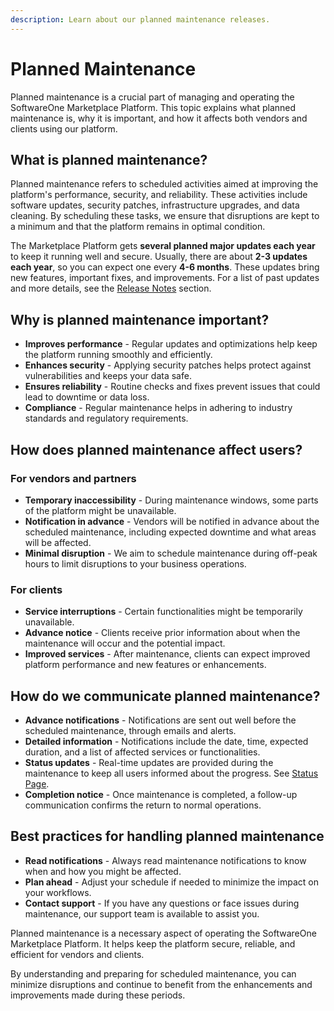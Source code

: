 ```yaml
---
description: Learn about our planned maintenance releases.
---
```


# Planned Maintenance

Planned maintenance is a crucial part of managing and operating the SoftwareOne Marketplace Platform. This topic explains what planned maintenance is, why it is important, and how it affects both vendors and clients using our platform.

## What is planned maintenance?

Planned maintenance refers to scheduled activities aimed at improving the platform's performance, security, and reliability. These activities include software updates, security patches, infrastructure upgrades, and data cleaning. By scheduling these tasks, we ensure that disruptions are kept to a minimum and that the platform remains in optimal condition.

The Marketplace Platform gets **several planned major updates each year** to keep it running well and secure. Usually, there are about **2-3 updates each year**, so you can expect one every **4-6 months**. These updates bring new features, important fixes, and improvements. For a list of past updates and more details, see the [Release Notes](release-notes/) section.

## Why is planned maintenance important?

* **Improves performance** - Regular updates and optimizations help keep the platform running smoothly and efficiently.
* **Enhances security** - Applying security patches helps protect against vulnerabilities and keeps your data safe.
* **Ensures reliability** - Routine checks and fixes prevent issues that could lead to downtime or data loss.
* **Compliance** - Regular maintenance helps in adhering to industry standards and regulatory requirements.

## How does planned maintenance affect users?

### For vendors and partners

* **Temporary inaccessibility** - During maintenance windows, some parts of the platform might be unavailable.
* **Notification in advance** - Vendors will be notified in advance about the scheduled maintenance, including expected downtime and what areas will be affected.
* **Minimal disruption** - We aim to schedule maintenance during off-peak hours to limit disruptions to your business operations.

### For clients

* **Service interruptions** - Certain functionalities might be temporarily unavailable.
* **Advance notice** - Clients receive prior information about when the maintenance will occur and the potential impact.
* **Improved services** - After maintenance, clients can expect improved platform performance and new features or enhancements.

## How do we communicate planned maintenance?

* **Advance notifications** - Notifications are sent out well before the scheduled maintenance, through emails and alerts.
* **Detailed information** - Notifications include the date, time, expected duration, and a list of affected services or functionalities.
* **Status updates** - Real-time updates are provided during the maintenance to keep all users informed about the progress. See [Status Page](https://status.platform.softwareone.com).
* **Completion notice** - Once maintenance is completed, a follow-up communication confirms the return to normal operations.

## Best practices for handling planned maintenance

* **Read notifications** - Always read maintenance notifications to know when and how you might be affected.
* **Plan ahead** - Adjust your schedule if needed to minimize the impact on your workflows.
* **Contact support** - If you have any questions or face issues during maintenance, our support team is available to assist you.

Planned maintenance is a necessary aspect of operating the SoftwareOne Marketplace Platform. It helps keep the platform secure, reliable, and efficient for vendors and clients.&#x20;

By understanding and preparing for scheduled maintenance, you can minimize disruptions and continue to benefit from the enhancements and improvements made during these periods.
